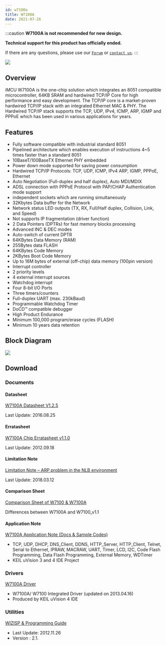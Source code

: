 ```yaml
---
id: w7100a
title: W7100A
date: 2021-07-26
---
```


:::caution
**W7100A is not recommended for new design.**

**Technical support for this product has officially ended.**

If there are any questions, please use our [`Forum`](https://forum.wiznet.io) or [`contact us`](https://www.wiznet.io/inqueries/).
:::

![](/img/products/w7100a/100_64.jpg)

## Overview

iMCU W7100A is the one-chip solution which integrates an 8051 compatible microcontroller, 64KB SRAM and hardwired TCP/IP Core for high performance and easy development. The TCP/IP core is a market-proven hardwired TCP/IP stack with an integrated Ethernet MAC & PHY. The Hardwired TCP/IP stack supports the TCP, UDP, IPv4, ICMP, ARP, IGMP and PPPoE which has been used in various applications for years.

## Features

- Fully software compatible with industrial standard 8051
- Pipelined architecture which enables execution of instructions 4~5 times faster than a standard 8051
- 10BaseT/100BaseTX Ethernet PHY embedded
- Power down mode supported for saving power consumption
- Hardwired TCP/IP Protocols: TCP, UDP, ICMP, IPv4 ARP, IGMP, PPPoE, Ethernet
- Auto Negotiation (Full-duplex and half duplex), Auto MDI/MDIX
- ADSL connection with PPPoE Protocol with PAP/CHAP Authentication mode support
- independent sockets which are running simultaneously
- 32Kbytes Data buffer for the Network
- Network status LED outputs (TX, RX, Full/Half duplex, Collision, Link, and Speed)
- Not supports IP fragmentation (driver function)
- 2 Data Pointers (DPTRs) for fast memory blocks processing
- Advanced INC & DEC modes
- Auto-switch of current DPTR
- 64KBytes Data Memory (RAM)
- 255Bytes data FLASH
- 64KBytes Code Memory
- 2KBytes Boot Code Memory
- Up to 16M bytes of external (off-chip) data memory (100pin version)
- Interrupt controller
- 2 priority levels
- 4 external interrupt sources
- Watchdog interrupt
- Four 8-bit I/O Ports
- Three timers/counters
- Full-duplex UART (max. 230kBaud)
- Programmable Watchdog Timer
- DoCD™ compatible debugger
- High Product Endurance
- Minimum 100,000 program/erase cycles (FLASH)
- Minimum 10 years data retention

## Block Diagram

![](/img/products/w7100a/blcok-1.jpg)

## Download

### Documents

#### Datasheet

<a href="/img/products/w7100a/W7100A_DS_V124E.pdf" target="_blank">W7100A Datasheet V1.2.5</a>

Last Update: 2016.08.25

#### Erratasheet

<a href="/img/products/w7100a/W7100A_ES_v110E.pdf" target="_blank">W7100A Chip Erratasheet v1.1.0</a>

Last Update: 2012.09.18

#### Limitation Note

<a href="/img/products/w7100a/limitation_note_-_arp_problem_in_the_nlb_environment_-_english_0312_.pdf" target="_blank">Limitation Note – ARP problem in the NLB environment</a>

Last Update: 2018.03.12

#### Comparison Sheet

<a href="/img/products/w7100a/Differences_between_W7100A_and_W7100_v1.1_En.pdf" target="_blank">Comparison Sheet of W7100 & W7100A</a>

Differences between W7100A and W7100_v1.1

#### Application Note

<a href="/img/products/w7100a/w7100a-app_note.zip" target="_blank">W7100A Application Note (Docs & Sample Codes)</a>

- TCP, UDP, DHCP, DNS_Client, DDNS, HTTP_Server, HTTP_Client, Telnet, Serial to Ethernet, IPRAW, MACRAW, UART, Timer, LCD, I2C, Code Flash Programming, Data Flash Programming, External Memory, WDTimer
- KEIL uVision 3 and 4 IDE Project

### Drivers

<a href="/img/products/w7100a/W7100A_Driver_v1.92.zip" target="_blank">W7100A Driver</a>

- W7100A/ W7100 Integrated Driver (updated on 2013.04.16)
- Produced by KEIL uVision 4 IDE

### Utilities

<a href="/img/products/w7100a/WizISP_Program2.1.1_and_Guide1.0.zip" target="_blank">WIZISP & Programming Guide</a>

- Last Update: 2012.11.26
- Version : 2.1.